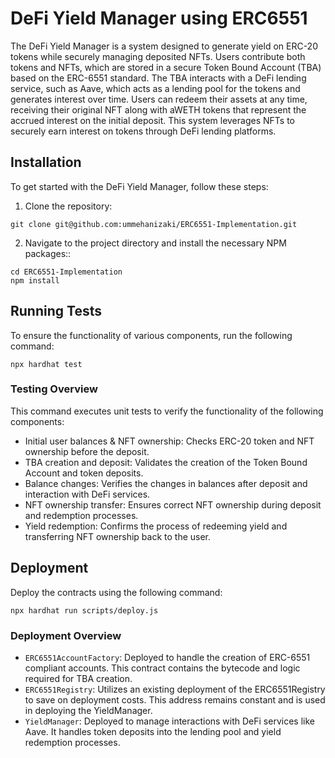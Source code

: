 # DeFi Yield Manager using ERC6551

The DeFi Yield Manager is a system designed to generate yield on ERC-20 tokens while securely managing deposited NFTs. Users contribute both tokens and NFTs, which are stored in a secure Token Bound Account (TBA) based on the ERC-6551 standard. The TBA interacts with a DeFi lending service, such as Aave, which acts as a lending pool for the tokens and generates interest over time. Users can redeem their assets at any time, receiving their original NFT along with aWETH tokens that represent the accrued interest on the initial deposit. This system leverages NFTs to securely earn interest on tokens through DeFi lending platforms.

## Installation

To get started with the DeFi Yield Manager, follow these steps:

1. Clone the repository:

```console
git clone git@github.com:ummehanizaki/ERC6551-Implementation.git
```

2. Navigate to the project directory and install the necessary NPM packages::

```console
cd ERC6551-Implementation
npm install
```

## Running Tests

To ensure the functionality of various components, run the following command:

```console
npx hardhat test
```

### Testing Overview

This command executes unit tests to verify the functionality of the following components:

- Initial user balances & NFT ownership: Checks ERC-20 token and NFT ownership before the deposit.
- TBA creation and deposit: Validates the creation of the Token Bound Account and token deposits.
- Balance changes: Verifies the changes in balances after deposit and interaction with DeFi services.
- NFT ownership transfer: Ensures correct NFT ownership during deposit and redemption processes.
- Yield redemption: Confirms the process of redeeming yield and transferring NFT ownership back to the user.

## Deployment

Deploy the contracts using the following command:

```console
npx hardhat run scripts/deploy.js
```

### Deployment Overview
+ `ERC6551AccountFactory`: Deployed to handle the creation of ERC-6551 compliant accounts. This contract contains the bytecode and logic required for TBA creation.
+ `ERC6551Registry`: Utilizes an existing deployment of the ERC6551Registry to save on deployment costs. This address remains constant and is used in deploying the YieldManager.
+ `YieldManager`: Deployed to manage interactions with DeFi services like Aave. It handles token deposits into the lending pool and yield redemption processes.
